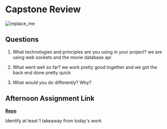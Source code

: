 # Capstone Review

![replace_me](https://codeworks.blob.core.windows.net/public/assets/img/illustrations/placeholder.svg)

## Questions

1. What technologies and principles are you using in your project?
we are using web sockets and the movie database api

2. What went well so far?
we work pretty good together and we got the back end done pretty quick

3. What would you do differently? Why?


## Afternoon Assignment Link

**[Repo](https://github.com/calvinthurst/<ASSIGNMENT_REPO>)**

Identify at least 1 takeaway from today's work
